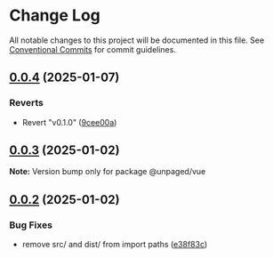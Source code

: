 # Change Log

All notable changes to this project will be documented in this file.
See [Conventional Commits](https://conventionalcommits.org) for commit guidelines.

## [0.0.4](https://github.com/Myshkouski/unpaged/compare/v0.1.0...v0.0.4) (2025-01-07)


### Reverts

* Revert "v0.1.0" ([9cee00a](https://github.com/Myshkouski/unpaged/commit/9cee00ae90086e8be7b353d85e55cfdd91bdb706))





## [0.0.3](https://github.com/Myshkouski/unpaged/compare/v0.0.2...v0.0.3) (2025-01-02)

**Note:** Version bump only for package @unpaged/vue





## [0.0.2](https://github.com/Myshkouski/unpaged/compare/v0.0.1...v0.0.2) (2025-01-02)


### Bug Fixes

* remove src/ and dist/ from import paths ([e38f83c](https://github.com/Myshkouski/unpaged/commit/e38f83c5d01ce776b17c9ff48570e2b436f486d7))
